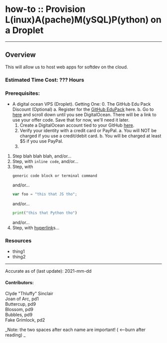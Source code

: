 # how-to :: Provision L(inux)A(pache)M(ySQL)P(ython) on a Droplet
---
## Overview
This will allow us to host web apps for softdev on the cloud.

### Estimated Time Cost: ??? Hours

### Prerequisites:

- A digital ocean VPS (Droplet).
Getting One:
	0. The GitHub Edu Pack Discount (Optional)
		a. Register for the [GitHub EduPack](https://education.github.com/pack) here.
		b. Go to [here](https://education.github.com/pack/offers) and scroll down until you see DigitalOcean. There will be a link to use your offer code. Save that for now, we'll need it later.
	1. Create a DigitalOcean account tied to your GitHub [here](https://cloud.digitalocean.com/registrations/new).
	2. Verify your identity with a credit card or PayPal.
		a. You will NOT be charged if you use a credit/debit card.
		b. You will be charged at least $5 if you use PayPal.
	3. 


1. Step blah blah blah, and/or...
1. Step, with `inline code`, and/or...
1. Step, with
    ```
    generic code block or terminal command
    ```
   and/or...
    ```javascript
    var foo = "this that JS tho";
    ```
   and/or...
    ```python
    print("this that Python tho")
    ```
   and/or...
1. Step, with [hyperlink](https://xkcd.com)s...


### Resources
* thing1
* thing2

---

Accurate as of (last update): 2021-mm-dd

#### Contributors:  
Clyde "Thluffy" Sinclair  
Joan of Arc, pd1  
Buttercup, pd9  
Blossom, pd9  
Bubbles, pd9  
Fake Grimlock, pd2  

_Note: the two spaces after each name are important! ( <--burn after reading)  _
